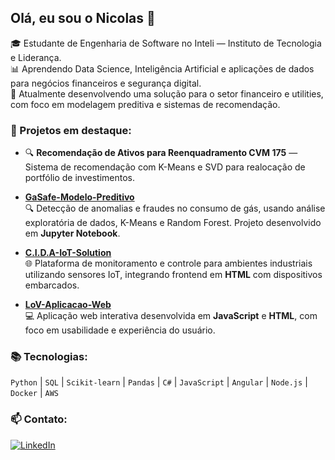 ## Olá, eu sou o Nicolas 👋

🎓 Estudante de Engenharia de Software no Inteli — Instituto de Tecnologia e Liderança.  
📊 Aprendendo Data Science, Inteligência Artificial e aplicações de dados para negócios financeiros e segurança digital.  
💼 Atualmente desenvolvendo uma solução para o setor financeiro e utilities, com foco em modelagem preditiva e sistemas de recomendação.

### 🚀 Projetos em destaque:
- 🔍 **Recomendação de Ativos para Reenquadramento CVM 175** — Sistema de recomendação com K-Means e SVD para realocação de portfólio de investimentos.

- [**GaSafe-Modelo-Preditivo**](https://github.com/NicolasRamonm/GaSafe-Modelo-Preditivo)  
  🔍 Detecção de anomalias e fraudes no consumo de gás, usando análise exploratória de dados, K-Means e Random Forest. Projeto desenvolvido em **Jupyter Notebook**.

- [**C.I.D.A-IoT-Solution**](https://github.com/NicolasRamonm/C.I.D.A-IoT-Solution)  
  🌐 Plataforma de monitoramento e controle para ambientes industriais utilizando sensores IoT, integrando frontend em **HTML** com dispositivos embarcados.

- [**LoV-Aplicacao-Web**](https://github.com/NicolasRamonm/LoV-Aplicacao-Web)  
  💻 Aplicação web interativa desenvolvida em **JavaScript** e **HTML**, com foco em usabilidade e experiência do usuário.

### 📚 Tecnologias:
`Python` | `SQL` | `Scikit-learn` | `Pandas` | `C#` | `JavaScript` | `Angular` | `Node.js` | `Docker` | `AWS`

### 📫 Contato:
[![LinkedIn](https://img.shields.io/badge/LinkedIn-blue?logo=linkedin&style=for-the-badge)](https://www.linkedin.com/in/nicolasramons/)
